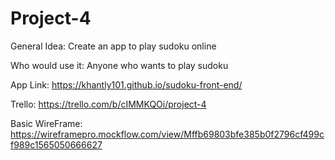 # Project-4

General Idea: Create an app to play sudoku online

Who would use it: Anyone who wants to play sudoku

App Link: https://khantly101.github.io/sudoku-front-end/

Trello: https://trello.com/b/cIMMKQOi/project-4

Basic WireFrame: https://wireframepro.mockflow.com/view/Mffb69803bfe385b0f2796cf499cf989c1565050666627
